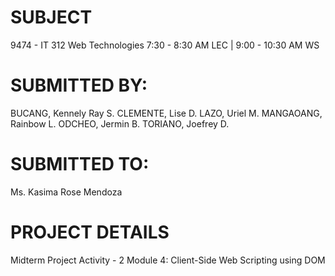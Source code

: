 
# SUBJECT
9474 - IT 312
Web Technologies
7:30 - 8:30 AM LEC | 9:00 - 10:30 AM WS


# SUBMITTED BY:
BUCANG, Kennely Ray S.
CLEMENTE, Lise D.
LAZO, Uriel M.
MANGAOANG, Rainbow L.
ODCHEO, Jermin B.
TORIANO, Joefrey D.


# SUBMITTED TO:
Ms. Kasima Rose Mendoza

# PROJECT DETAILS
Midterm Project Activity - 2
Module 4: Client-Side Web Scripting using DOM 
